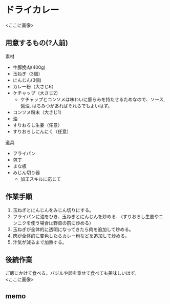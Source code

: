 # ドライカレー
<ここに画像>

## 用意するもの(?人前)
素材
- 牛豚挽肉(400g)
- 玉ねぎ（3個）
- にんじん(3個)
- カレー粉（大さじ6）
- ケチャップ（大さじ2）
  - ケチャップとコンソメは味わいに膨らみを持たせるためなので、ソース, 醤油, はちみつがあればそれらでもよいはず。
- コンソメ粉末（大さじ1）
- 油
- すりおろし生姜（任意）
- すりおろしにんにく（任意）

道具
- フライパン
- 包丁
- まな板
- みじん切り器
  - 加工スキルに応じて

## 作業手順
1. 玉ねぎとにんじんをみじん切りにする。
2. フライパンに油をひき、玉ねぎとにんじんを炒める. （すりおろし生姜やニンニクを使う場合は野菜の前に炒める）
3. 玉ねぎが全体的に透明になってきたら肉を追加して炒める。
4. 肉が全体的に変色したらカレー粉などを追加して炒める。
5. 汁気が減るまで加熱する。

## 後続作業
ご飯にかけて食べる。バジルや卵を乗せて食べても美味しいはず。  
<ここに画像>

## memo

